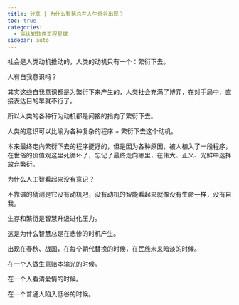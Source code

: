 ```yaml
---
title: 分享 | 为什么智慧总在人生低谷出现？
toc: true
categories: 
  - 高认知软件工程星球
sidebar: auto
---
```


社会是人类动机推动的，人类的动机只有一个：繁衍下去。

人有自我意识吗？

其实这些自我意识都是为繁衍下来产生的，人类社会充满了博弈，在对手局中，直接表达目的早就不行了。

所以人类的各种行为动机都是间接的指向了繁衍下去。

人类的意识可以比喻为各种复杂的程序 + 繁衍下去这个动机。

本来最终走向繁衍下去的程序挺好的，但是因为各种原因，被人植入了一段程序，在世俗的价值观这里死循环了，忘记了最终走向哪里，在伟大、正义、光鲜中选择放弃繁衍。

为什么人工智看起来没有意识？

不靠谱的猜测是它没有动机吧，没有动机的智能看起来就像没有生命一样，没有自我。

生存和繁衍是智慧升级进化压力。

这是为什么智慧总是在悲惨的时机产生。

出现在春秋、战国，在每个朝代替换的时候，在民族未来暗淡的时候。

在一个人做生意赔本输光的时候。

在一个人看清爱情的时候。

在一个普通人陷入低谷的时候。

